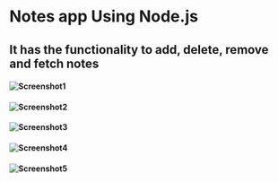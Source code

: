# Notes app Using Node.js
## It has the functionality to add, delete, remove and fetch notes
#### ![Screenshot1](https://cdn.rawgit.com/avidLearnerInProgress/notes-app/e0beb5f5/SS1.PNG)  
#### ![Screenshot2](https://cdn.rawgit.com/avidLearnerInProgress/notes-app/e0beb5f5/SS2.PNG)  
#### ![Screenshot3](https://cdn.rawgit.com/avidLearnerInProgress/notes-app/e0beb5f5/SS3.PNG)  
#### ![Screenshot4](https://cdn.rawgit.com/avidLearnerInProgress/notes-app/e0beb5f5/SS4.PNG)  
#### ![Screenshot5](https://cdn.rawgit.com/avidLearnerInProgress/notes-app/e0beb5f5/SS5.PNG)  

